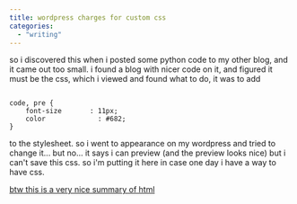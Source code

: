 ```yaml
---
title: wordpress charges for custom css
categories: 
  - "writing"
---
```


so i discovered this when i posted some python code to my other blog, and it came out too small. i found a blog with nicer code on it, and figured it must be the css, which i viewed and found what to do, it was to add

```

code, pre {
	font-size       : 11px;
	color             : #682;
}
```

to the stylesheet. so i went to appearance on my wordpress and tried to change it... but no... it says i can preview (and the preview looks nice) but i can't save this css. so i'm putting it here in case one day i have a way to have css.

[btw this is a very nice summary of html](http://hea-www.harvard.edu/~fine/Tech/qr.html)
